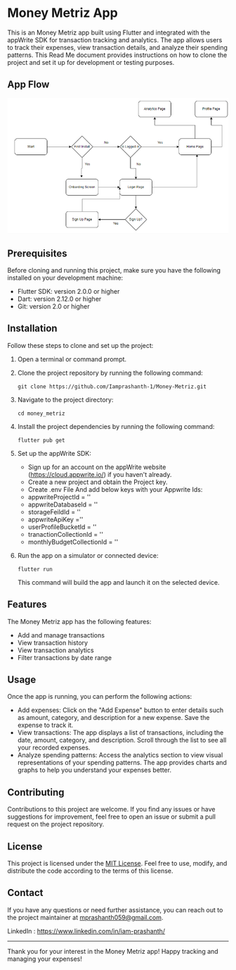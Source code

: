 # Money Metriz App

This is an Money Metriz app built using Flutter and integrated with the appWrite SDK for transaction tracking and analytics. The app allows users to track their expenses, view transaction details, and analyze their spending patterns. This Read Me document provides instructions on how to clone the project and set it up for development or testing purposes.

## App Flow
![Arch](./assets/images/app-arch.png)


## Prerequisites

Before cloning and running this project, make sure you have the following installed on your development machine:

- Flutter SDK: version 2.0.0 or higher
- Dart: version 2.12.0 or higher
- Git: version 2.0 or higher

## Installation

Follow these steps to clone and set up the project:

1. Open a terminal or command prompt.

2. Clone the project repository by running the following command:

   ```shell
   git clone https://github.com/Iamprashanth-1/Money-Metriz.git
   ```


3. Navigate to the project directory:

   ```shell
   cd money_metriz
   ```

4. Install the project dependencies by running the following command:

   ```shell
   flutter pub get
   ```

5. Set up the appWrite SDK:

   - Sign up for an account on the appWrite website (https://cloud.appwrite.io/) if you haven't already.
   - Create a new project and obtain the Project key.
   - Create .env File And add below keys with your Appwrite Ids:
    - appwriteProjectId = ''
    - appwriteDatabaseId = ''
    - storageFeildId = ''
    - appwriteApiKey =''
    - userProfileBucketId = ''
    - tranactionCollectionId = ''
    - monthlyBudgetCollectionId = ''


6. Run the app on a simulator or connected device:

   ```shell
   flutter run
   ```

   This command will build the app and launch it on the selected device.


## Features
The Money Metriz app has the following features:

- Add and manage transactions
- View transaction history
- View transaction analytics
- Filter transactions by date range

## Usage

Once the app is running, you can perform the following actions:

- Add expenses: Click on the "Add Expense" button to enter details such as amount, category, and description for a new expense. Save the expense to track it.
- View transactions: The app displays a list of transactions, including the date, amount, category, and description. Scroll through the list to see all your recorded expenses.
- Analyze spending patterns: Access the analytics section to view visual representations of your spending patterns. The app provides charts and graphs to help you understand your expenses better.

## Contributing

Contributions to this project are welcome. If you find any issues or have suggestions for improvement, feel free to open an issue or submit a pull request on the project repository.

## License

This project is licensed under the [MIT License](LICENSE). Feel free to use, modify, and distribute the code according to the terms of this license.

## Contact

If you have any questions or need further assistance, you can reach out to the project maintainer at [mprashanth059@gmail.com](mailto:mprashanth059@gmail.com).

LinkedIn : https://www.linkedin.com/in/iam-prashanth/

---

Thank you for your interest in the Money Metriz app! Happy tracking and managing your expenses!
